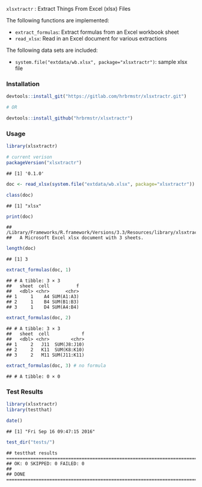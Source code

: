 
`xlsxtractr` : Extract Things From Excel (xlsx) Files

The following functions are implemented:

-   `extract_formulas`: Extract formulas from an Excel workbook sheet
-   `read_xlsx`: Read in an Excel document for various extractions

The following data sets are included:

-   `system.file("extdata/wb.xlsx", package="xlsxtractr")`: sample xlsx file

### Installation

``` r
devtools::install_git("https://gitlab.com/hrbrmstr/xlsxtractr.git")

# OR

devtools::install_github("hrbrmstr/xlsxtractr")
```

### Usage

``` r
library(xlsxtractr)

# current verison
packageVersion("xlsxtractr")
```

    ## [1] '0.1.0'

``` r
doc <- read_xlsx(system.file("extdata/wb.xlsx", package="xlsxtractr"))

class(doc)
```

    ## [1] "xlsx"

``` r
print(doc)
```

    ## /Library/Frameworks/R.framework/Versions/3.3/Resources/library/xlsxtractr/extdata/wb.xlsx:
    ##   A Microsoft Excel xlsx document with 3 sheets.

``` r
length(doc)
```

    ## [1] 3

``` r
extract_formulas(doc, 1)
```

    ## # A tibble: 3 × 3
    ##   sheet  cell          f
    ##   <dbl> <chr>      <chr>
    ## 1     1    A4 SUM(A1:A3)
    ## 2     1    B4 SUM(B1:B3)
    ## 3     1    D4 SUM(A4:B4)

``` r
extract_formulas(doc, 2)
```

    ## # A tibble: 3 × 3
    ##   sheet  cell            f
    ##   <dbl> <chr>        <chr>
    ## 1     2   J11  SUM(J8:J10)
    ## 2     2   K11  SUM(K8:K10)
    ## 3     2   M11 SUM(J11:K11)

``` r
extract_formulas(doc, 3) # no formula
```

    ## # A tibble: 0 × 0

### Test Results

``` r
library(xlsxtractr)
library(testthat)

date()
```

    ## [1] "Fri Sep 16 09:47:15 2016"

``` r
test_dir("tests/")
```

    ## testthat results ========================================================================================================
    ## OK: 0 SKIPPED: 0 FAILED: 0
    ## 
    ## DONE ===================================================================================================================
